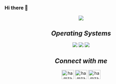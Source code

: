 ### Hi there 👋

<!--
**7ussainnabeel/7ussainnabeel** is a ✨ _special_ ✨ repository because its `README.md` (this file) appears on your GitHub profile.

Here are some ideas to get you started:

- 🔭 I’m currently working on ...
- 🌱 I’m currently learning ...
- 👯 I’m looking to collaborate on ...
- 🤔 I’m looking for help with ...
- 💬 Ask me about ...
- 📫 How to reach me: ...
- 😄 Pronouns: ...
- ⚡ Fun fact: ...
-->
<div style="text-align:center">
  <img  align="center" src="https://readme-typing-svg.herokuapp.com/?lines=Hi,Welcome+To%20My%20github%20profile.&font=Fira%20Code&center=true&width=380&height=50" 
       style="max-width: 100%;">
<h2 align='center'><i>Operating Systems</i></h2>

![](https://img.shields.io/badge/os-linux-informational?style=flat&logo=ubuntu&logoColor=white&color=yellowgreen)
![](https://img.shields.io/badge/os-macos-informational?style=flat&logo=macos&logoColor=white&color=yellowgreen)
![](https://img.shields.io/badge/os-windows-informational?style=flat&logo=windows&logoColor=white&color=yellowgreen)

<h2 align='center'><i>Connect with me</i></h2>

<p align="center">
<a href="https://twitter.com/7ussain_nabeel" target="blank"><img align="center" src="https://raw.githubusercontent.com/rahuldkjain/github-profile-readme-generator/master/src/images/icons/Social/twitter.svg" alt="hamzaelkhatri" height="30" width="40" /></a>
<a href="https://www.linkedin.com/in/hussain-nabeel-2482a3102/" target="blank"><img align="center" src="https://raw.githubusercontent.com/rahuldkjain/github-profile-readme-generator/master/src/images/icons/Social/linked-in-alt.svg" alt="hamzaelkhatri" height="30" width="40" /></a>
<a href="https://www.instagram.com/7ussain_nabeel/" target="blank"><img align="center" src="https://raw.githubusercontent.com/rahuldkjain/github-profile-readme-generator/master/src/images/icons/Social/instagram.svg" alt="hamzaelkhatri" height="30" width="40" /></a>
</p>


</div>
